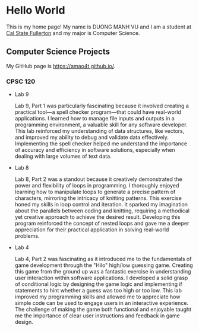 # Hello World

This is my home page! My name is DUONG MANH VU and I am a student at [Cal State Fullerton](http://www.fullerton.edu/) and my major is Computer Science.

## Computer Science Projects

My GitHub page is https://amao4t.github.io/.

### CPSC 120

* Lab 9

    Lab 9, Part 1 was particularly fascinating because it involved creating a practical tool—a spell 
    checker program—that could have real-world applications. I learned how to manage file inputs and 
    outputs in a programming environment, a valuable skill for any software developer. This lab reinforced 
    my understanding of data structures, like vectors, and improved my ability to debug and validate data 
    effectively. Implementing the spell checker helped me understand the importance of accuracy and 
    efficiency in software solutions, especially when dealing with large volumes of text data.

* Lab 8

    Lab 8, Part 2 was a standout because it creatively demonstrated the power and flexibility of loops 
    in programming. I thoroughly enjoyed learning how to manipulate loops to generate a precise pattern 
    of characters, mirroring the intricacy of knitting patterns. This exercise honed my skills in loop 
    control and iteration. It sparked my imagination about the parallels between coding and knitting, 
    requiring a methodical yet creative approach to achieve the desired result. Developing this program 
    reinforced the concept of nested loops and gave me a deeper appreciation for their practical application 
    in solving real-world problems.

* Lab 4

    Lab 4, Part 2 was fascinating as it introduced me to the fundamentals of game development through the 
    "Hilo" high/low guessing game. Creating this game from the ground up was a fantastic exercise in 
    understanding user interaction within software applications. I developed a solid grasp of conditional 
    logic by designing the game logic and implementing if statements to hint whether a guess was too high 
    or too low. This lab improved my programming skills and allowed me to appreciate how simple code can 
    be used to engage users in an interactive experience. The challenge of making the game both functional 
    and enjoyable taught me the importance of clear user instructions and feedback in game design.
